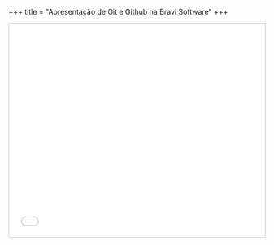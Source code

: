 +++
title = "Apresentação de Git e Github na Bravi Software"
+++

<iframe src="//www.slideshare.net/slideshow/embed_code/16869115" width="512" height="421" frameborder="0" marginwidth="0" marginheight="0" scrolling="no" style="border:1px solid #CCC; border-width:1px; margin-bottom:5px; max-width: 100%;" allowfullscreen> </iframe>